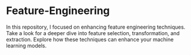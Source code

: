 # Feature-Engineering
In this repository, I focused on enhancing feature engineering techniques. Take a look for a deeper dive into feature selection, transformation, and extraction. Explore how these techniques can enhance your machine learning models.
